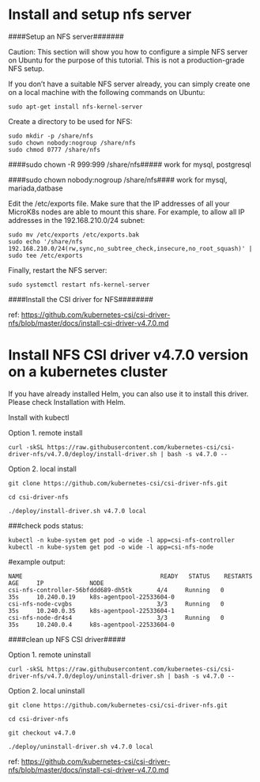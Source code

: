 # Install and setup nfs server

####Setup an NFS server#######

Caution: This section will show you how to configure a simple NFS server on Ubuntu for the purpose of this tutorial. This is not a production-grade NFS setup.

If you don’t have a suitable NFS server already, you can simply create one on a local machine with the following commands on Ubuntu:

	sudo apt-get install nfs-kernel-server

Create a directory to be used for NFS:

	sudo mkdir -p /share/nfs
	sudo chown nobody:nogroup /share/nfs
	sudo chmod 0777 /share/nfs

####sudo chown -R 999:999 /share/nfs##### work for mysql, postgresql 
 
####sudo chown nobody:nogroup /share/nfs#### work for mysql, mariada,datbase

Edit the /etc/exports file. Make sure that the IP addresses of all your MicroK8s nodes are able to mount this share. For example, to allow all IP addresses in the 192.168.210.0/24 subnet:

	sudo mv /etc/exports /etc/exports.bak
	sudo echo '/share/nfs 192.168.210.0/24(rw,sync,no_subtree_check,insecure,no_root_squash)' | sudo tee /etc/exports
 
Finally, restart the NFS server:

	sudo systemctl restart nfs-kernel-server

####Install the CSI driver for NFS########

ref: https://github.com/kubernetes-csi/csi-driver-nfs/blob/master/docs/install-csi-driver-v4.7.0.md

# Install NFS CSI driver v4.7.0 version on a kubernetes cluster

If you have already installed Helm, you can also use it to install this driver. Please check Installation with Helm.

Install with kubectl

Option 1. remote install

	curl -skSL https://raw.githubusercontent.com/kubernetes-csi/csi-driver-nfs/v4.7.0/deploy/install-driver.sh | bash -s v4.7.0 --


Option 2. local install

	git clone https://github.com/kubernetes-csi/csi-driver-nfs.git
 
	cd csi-driver-nfs
 
	./deploy/install-driver.sh v4.7.0 local


###check pods status:

	kubectl -n kube-system get pod -o wide -l app=csi-nfs-controller
	kubectl -n kube-system get pod -o wide -l app=csi-nfs-node
 
#example output:

	NAME                                       READY   STATUS    RESTARTS   AGE     IP             NODE
	csi-nfs-controller-56bfddd689-dh5tk       4/4     Running   0          35s     10.240.0.19    k8s-agentpool-22533604-0
	csi-nfs-node-cvgbs                        3/3     Running   0          35s     10.240.0.35    k8s-agentpool-22533604-1
	csi-nfs-node-dr4s4                        3/3     Running   0          35s     10.240.0.4     k8s-agentpool-22533604-0

####clean up NFS CSI driver#####

Option 1. remote uninstall

	curl -skSL https://raw.githubusercontent.com/kubernetes-csi/csi-driver-nfs/v4.7.0/deploy/uninstall-driver.sh | bash -s v4.7.0 --

Option 2. local uninstall

  	git clone https://github.com/kubernetes-csi/csi-driver-nfs.git
 
  	cd csi-driver-nfs
  
  	git checkout v4.7.0
  
   	./deploy/uninstall-driver.sh v4.7.0 local

ref: https://github.com/kubernetes-csi/csi-driver-nfs/blob/master/docs/install-csi-driver-v4.7.0.md
